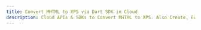 ---title: Convert MHTML to XPS via Dart SDK in Clouddescription: Cloud APIs & SDKs to Convert MHTML to XPS. Also Create, Edit & Render Microsoft Word & OpenOffice documents in the Cloud.---